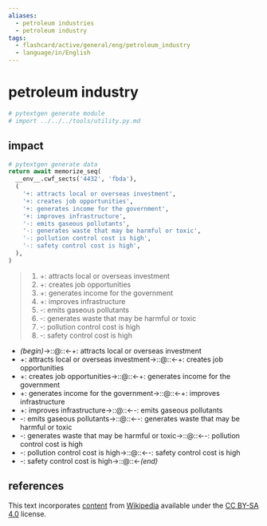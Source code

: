 ```yaml
---
aliases:
  - petroleum industries
  - petroleum industry
tags:
  - flashcard/active/general/eng/petroleum_industry
  - language/in/English
---
```


# petroleum industry

```Python
# pytextgen generate module
# import ../../../tools/utility.py.md
```

## impact

```Python
# pytextgen generate data
return await memorize_seq(
  __env__.cwf_sects('4432', 'fbda'),
  (
    '+: attracts local or overseas investment',
    '+: creates job opportunities',
    '+: generates income for the government',
    '+: improves infrastructure',
    '-: emits gaseous pollutants',
    '-: generates waste that may be harmful or toxic',
    '-: pollution control cost is high',
    '-: safety control cost is high',
  ),
)
```

<!--pytextgen generate section="4432"--><!-- The following content is generated at 2023-06-25T22:22:49.863529+08:00. Any edits will be overridden! -->

> 1. +: attracts local or overseas investment
> 2. +: creates job opportunities
> 3. +: generates income for the government
> 4. +: improves infrastructure
> 5. -: emits gaseous pollutants
> 6. -: generates waste that may be harmful or toxic
> 7. -: pollution control cost is high
> 8. -: safety control cost is high

<!--/pytextgen-->

<!--pytextgen generate section="fbda"--><!-- The following content is generated at 2024-01-04T20:17:52.437922+08:00. Any edits will be overridden! -->

- _(begin)_→::@::←+: attracts local or overseas investment
- +: attracts local or overseas investment→::@::←+: creates job opportunities
- +: creates job opportunities→::@::←+: generates income for the government
- +: generates income for the government→::@::←+: improves infrastructure
- +: improves infrastructure→::@::←-: emits gaseous pollutants
- -: emits gaseous pollutants→::@::←-: generates waste that may be harmful or toxic
- -: generates waste that may be harmful or toxic→::@::←-: pollution control cost is high
- -: pollution control cost is high→::@::←-: safety control cost is high
- -: safety control cost is high→::@::←_(end)_

<!--/pytextgen-->

## references

This text incorporates [content](https://en.wikipedia.org/wiki/petroleum_industry) from [Wikipedia](Wikipedia.md) available under the [CC BY-SA 4.0](https://creativecommons.org/licenses/by-sa/4.0/) license.
